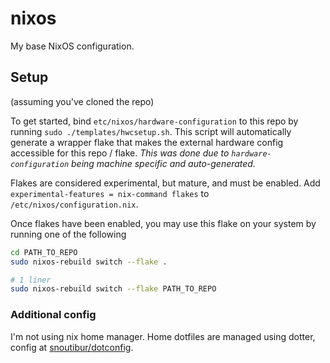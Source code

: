 # nixos
My base NixOS configuration.

## Setup
(assuming you've cloned the repo)

To get started, bind `etc/nixos/hardware-configuration` to this repo by running `sudo ./templates/hwcsetup.sh`.
This script will automatically generate a wrapper flake that makes the external hardware config accessible for this repo / flake.
_This was done due to `hardware-configuration` being machine specific and auto-generated._

Flakes are considered experimental, but mature, and must be enabled. Add `experimental-features = nix-command flakes` to `/etc/nixos/configuration.nix`.

Once flakes have been enabled, you may use this flake on your system by running one of the following
```bash
cd PATH_TO_REPO
sudo nixos-rebuild switch --flake .

# 1 liner
sudo nixos-rebuild switch --flake PATH_TO_REPO
```

### Additional config
I'm not using nix home manager. Home dotfiles are managed using dotter, config at [snoutibur/dotconfig](https://github.com/snoutibur/dotConfig).